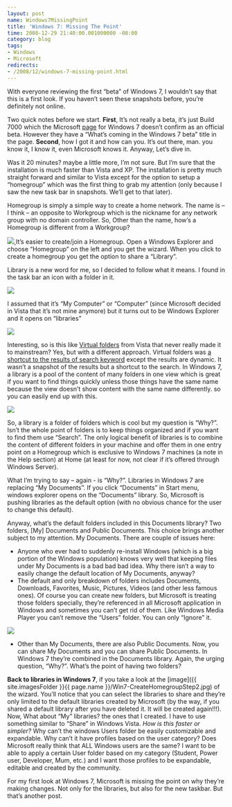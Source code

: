 ```yaml
---
layout: post
name: Windows7MissingPoint
title: 'Windows 7: Missing The Point'
time: 2008-12-29 21:40:00.001000000 -08:00
category: blog
tags:
- Windows
- Microsoft
redirects:
- /2008/12/windows-7-missing-point.html
---
```

With everyone reviewing the first “beta” of Windows 7, I wouldn’t say that this is a first look. If you haven’t seen these snapshots before, you’re definitely not online.

Two quick notes before we start. **First**, It’s not really a beta, it’s just Build 7000 which the Microsoft [page](http://www.microsoft.com/windows/windows-7/) for Windows 7 doesn’t confirm as an official beta. However they have a “What’s coming in the Windows 7 beta” title in the page. **Second**, how I got it and how can you. It’s out there, man. you know it, I know it, even Microsoft knows it. Anyway, Let’s dive in.

Was it 20 minutes? maybe a little more, I’m not sure. But I’m sure that the installation is much faster than Vista and XP. The installation is pretty much straight forward and similar to Vista except for the option to setup a “homegroup” which was the first thing to grab my attention (only because I saw the new task bar in snapshots. We’ll get to that later).

Homegroup is simply a simple way to create a home network. The name is – I think – an opposite to Workgroup which is the nickname for any network group with no domain controller. So, Other than the name, how’s a Homegroup is different from a Workgroup?

<a title="Click for larger image" href="{{ site.imagesFolder }}{{ page.name }}/Win7-CreateHomegroupStep2.jpg">
    <img class="imageOnRight" src="{{ site.imagesFolder }}{{ page.name }}/Win7-CreateHomegroupStep2-Zoom.jpg">
</a>
It’s easier to create/join a Homegroup. Open a Windows Explorer and choose “Homegroup” on the left and you get the wizard. When you click to create a homegroup you get the option to share a “Library”.

Library is a new word for me, so I decided to follow what it means. I found in the task bar an icon with a folder in it.

<img class="imageInCenter" src="{{ site.imagesFolder }}{{ page.name }}/Win7-TaskbarWithWindowsExplorer.jpg">

I assumed that it’s “My Computer” or “Computer” (since Microsoft decided in Vista that it’s not mine anymore) but it turns out to be Windows Explorer and it opens on “libraries”

<a title="Click for larger image" href="{{ site.imagesFolder }}{{ page.name }}/Win7-LibrariesBig.jpg">
    <img class="imageInCenter" src="{{ site.imagesFolder }}{{ page.name }}/Win7-LibrariesSmall.jpg">
</a>

Interesting, so is this like [Virtual folders](http://en.wikipedia.org/wiki/Virtual_folder#Windows) from Vista that never really made it to mainstream? Yes, but with a different approach. Virtual folders was [a shortcut to the results of search keyword](http://www.winsupersite.com/showcase/winvista_virtualfolders.asp) except the results are dynamic. It wasn’t a snapshot of the results but a shortcut to the search. In Windows 7, a library is a pool of the content of many folders in one view which is great if you want to find things quickly unless those things have the same name because the view doesn’t show content with the same name differently. so you can easily end up with this.

<a title="Click for larger image" href="{{ site.imagesFolder }}{{ page.name }}/Win7-LibraryViewBig.jpg">
    <img class="imageInCenter" src="{{ site.imagesFolder }}{{ page.name }}/Win7-LibraryViewSmall.jpg">
</a>

So, a library is a folder of folders which is cool but my question is “Why?”. Isn’t the whole point of folders is to keep things organized and if you want to find them use “Search”. The only logical benefit of libraries is to combine the content of different folders in your machine and offer them in one entry point on a Homegroup which is exclusive to Windows 7 machines (a note in the Help section) at Home (at least for now, not clear if it’s offered through Windows Server).

What I’m trying to say – again - is “Why?”. Libraries in Windows 7 are replacing “My Documents”. If you click “Documents” in Start menu, windows explorer opens on the “Documents” library. So, Microsoft is pushing libraries as the default option (with no obvious chance for the user to change this default).

Anyway, what’s the default folders included in this Documents library? Two folders, [My] Documents and Public Documents. This choice brings another subject to my attention. My Documents. There are couple of issues here:

- Anyone who ever had to suddenly re-install Windows (which is a big portion of the Windows population) knows very well that keeping files under My Documents is a bad bad bad idea. Why there isn’t a way to easily change the default location of My Documents, anyway?
- The default and only breakdown of folders includes Documents, Downloads, Favorites, Music, Pictures, Videos (and other less famous ones). Of course you can create new folders, but Microsoft is treating those folders specially, they’re referenced in all Microsoft application in Windows and sometimes you can’t get rid of them. Like Windows Media Player you can’t remove the “Users” folder. You can only “Ignore” it.

<img class="imageInCenter" src="{{ site.imagesFolder }}{{ page.name }}/MediaPlayer-LibraryFolders.jpg">

- Other than My Documents, there are also Public Documents. Now, you can share My Documents and you can share Public Documents. In Windows 7 they’re combined in the Documents library. Again, the urging question, “Why?”. What’s the point of having two folders?

**Back to libraries in Windows 7**, if you take a look at the [image]({{ site.imagesFolder }}{{ page.name }}/Win7-CreateHomegroupStep2.jpg) of the wizard. You’ll notice that you can select the libraries to share and they’re only limited to the default libraries created by Microsoft (by the way, if you shared a default library after you have deleted it. It will be created again!!!). Now, What about “My” libraries? the ones that I created. I have to use something similar to “Share” in Windows Vista. _How is this faster or simpler?_ Why can’t the windows Users folder be easily customizable and expandable. Why can’t it have profiles based on the user category? Does Microsoft really think that ALL Windows users are the same? I want to be able to apply a certain User folder based on my category (Student, Power user, Developer, Mum, etc.) and I want those profiles to be expandable, editable and created by the community.

For my first look at Windows 7, Microsoft is missing the point on why they’re making changes. Not only for the libraries, but also for the new taskbar. But that’s another post.
